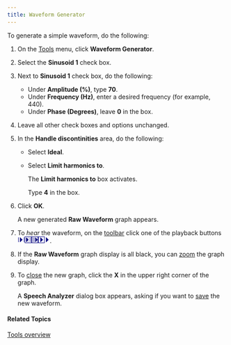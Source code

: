 ```yaml
---
title: Waveform Generator
---
```


To generate a simple waveform, do the following:

1. On the [Tools](overview) menu, click **Waveform Generator**.
1. Select the **Sinusoid 1** check box.
1. Next to **Sinusoid 1** check box, do the following:
   * Under **Amplitude (%)**, type **70**.
   * Under **Frequency (Hz)**, enter a desired frequency (for example, 440).
   * Under **Phase (Degrees)**, leave **0** in the box.
1. Leave all other check boxes and options unchanged.
1. In the **Handle discontinities** area, do the following:
   * Select **Ideal**.
   * Select **Limit harmonics to**.

      The **Limit harmonics to** box activates.

      Type **4** in the box.

1. Click **OK**.

      A new generated **Raw Waveform** graph appears.

1. To *hear* the waveform, on the [toolbar](../../toolbar/toolbar) click one of the playback buttons ![](../../../images/068.png)![](../../../images/069.png)![](../../../images/070.png)![](../../../images/071.png)![](../../../images/072.png).
1. If the **Raw Waveform** graph display is all black, you can [zoom](../graphs/zoom) the graph display.
1. To [close](../file/close) the new graph, click the **X** in the upper right corner of the graph.

      A **Speech Analyzer** dialog box appears, asking if you want to [save](../file/save) the new waveform.

#### **Related Topics**
[Tools overview](overview)
